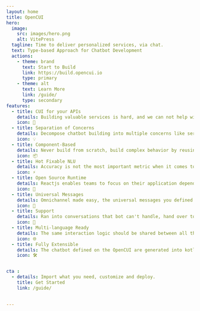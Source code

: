 ```yaml
---
layout: home
title: OpenCUI
hero:
  image: 
    src: images/hero.png
    alt: VitePress
  tagline: Time to deliver personalized services, via chat.
  text: Type-based Approach for Chatbot Development
  actions:
    - theme: brand
      text: Start to Build
      link: https://build.opencui.io
      type: primary
    - theme: alt
      text: Learn More
      link: /guide/
      type: secondary
features:
  - title: CUI for your APIs
    details: Building valuable services is hard, and we can not help with that. But if you already have APIs, building conversational user interface for it should be easy, with OpenCUI.
    icon: 💬
  - title: Separation of Concerns
    details: Decompose chatbot building into multiple concerns like service, interaction and language perception, so different aspects can be handled by different people.
    icon: 💡
  - title: Component-Based
    details: Never build from scratch, build complex behavior by reusing black-box components, so you can focus on what you want instead of how to implement it.
    icon: 📦
  - title: Hot Fixable NLU 
    details: Accuracy is not the most important metric when it comes to dialog understanding. To deploy a chatbot into production, every thing need to be hot fixable by the operation team.
    icon: ⚡️
  - title: Open Source Runtime
    details: Reactjs enables teams to focus on their application dependent interaction logic, instead of reinventing wheels. OpenCUI is doing the same for chatbots. 
    icon: 💟
  - title: Universal Messages
    details: Omnichannel made easy, the universal messages you defined once will get automatically translated into native message for each channel.  
    icon: 🚀
  - title: Support 
    details: Ran into conversations that bot can't handle, hand over to live agent with skill based routing, integration with any contact center software.
    icon: 👤
  - title: Multi-language Ready
    details: The same interaction logic should be shared between all the different languages, so that you can use people with entirely different skillsets for this. 
    icon: 🌐
  - title: Fully Extensible
    details: The chatbot defined on the OpenCUI are generated into kotlin code, which makes it easy to integrate with any channel, support and services, take full advantage of java/kotlin ecosystem.
    icon: 🛠️


cta :
  - details: Import what you need, customize and deploy.
    title: Get Started
    link: /guide/
    

---
```


<script setup>
  import Cta from './components/cta/callToAction.vue';
</script>
<Cta :frontmatter="[
  {
    details: 'Import what you need, customize and deploy.',
    title: 'Get Started',
    link: '/guide/'
  }
]"
/>